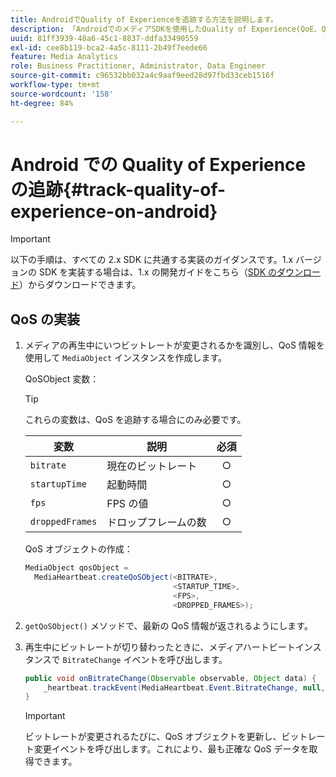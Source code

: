 ```yaml
---
title: AndroidでQuality of Experienceを追跡する方法を説明します。
description: 「AndroidでのメディアSDKを使用したQuality of Experience(QoE、QoS)追跡の実装について説明します。」
uuid: 81ff3939-48a6-45c1-8837-ddfa33490559
exl-id: cee8b119-bca2-4a5c-8111-2b49f7eede66
feature: Media Analytics
role: Business Practitioner, Administrator, Data Engineer
source-git-commit: c96532bb032a4c9aaf9eed28d97fbd33ceb1516f
workflow-type: tm+mt
source-wordcount: '158'
ht-degree: 84%

---
```


# Android での Quality of Experience の追跡{#track-quality-of-experience-on-android}

>[!IMPORTANT]
>
>以下の手順は、すべての 2.x SDK に共通する実装のガイダンスです。1.x バージョンの SDK を実装する場合は、1.x の開発ガイドをこちら（[SDK のダウンロード](/help/sdk-implement/download-sdks.md)）からダウンロードできます。

## QoS の実装

1. メディアの再生中にいつビットレートが変更されるかを識別し、QoS 情報を使用して `MediaObject` インスタンスを作成します。

   QoSObject 変数：

   >[!TIP]
   >
   >これらの変数は、QoS を追跡する場合にのみ必要です。

   | 変数 | 説明 | 必須 |
   | --- | --- | :---: |
   | `bitrate` | 現在のビットレート | ○ |
   | `startupTime` | 起動時間 | ○ |
   | `fps` | FPS の値 | ○ |
   | `droppedFrames` | ドロップフレームの数 | ○ |

   QoS オブジェクトの作成：

   ```java
   MediaObject qosObject =  
     MediaHeartbeat.createQoSObject(<BITRATE>,  
                                    <STARTUP_TIME>,  
                                    <FPS>,  
                                    <DROPPED_FRAMES>);
   ```

1. `getQoSObject()` メソッドで、最新の QoS 情報が返されるようにします。
1. 再生中にビットレートが切り替わったときに、メディアハートビートインスタンスで `BitrateChange` イベントを呼び出します。

   ```java
   public void onBitrateChange(Observable observable, Object data) {  
       _heartbeat.trackEvent(MediaHeartbeat.Event.BitrateChange, null, null); 
   } 
   ```

   >[!IMPORTANT]
   >
   >ビットレートが変更されるたびに、QoS オブジェクトを更新し、ビットレート変更イベントを呼び出します。これにより、最も正確な QoS データを取得できます。
